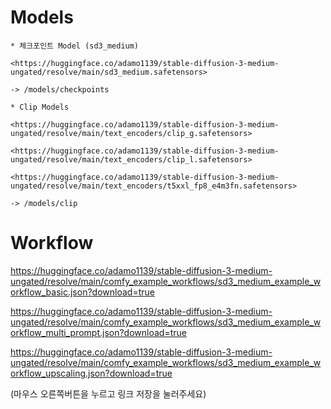 

# Models

    * 체크포인트 Model (sd3_medium)

    <https://huggingface.co/adamo1139/stable-diffusion-3-medium-ungated/resolve/main/sd3_medium.safetensors>  

    -> /models/checkpoints

    * Clip Models

    <https://huggingface.co/adamo1139/stable-diffusion-3-medium-ungated/resolve/main/text_encoders/clip_g.safetensors>  

    <https://huggingface.co/adamo1139/stable-diffusion-3-medium-ungated/resolve/main/text_encoders/clip_l.safetensors>  

    <https://huggingface.co/adamo1139/stable-diffusion-3-medium-ungated/resolve/main/text_encoders/t5xxl_fp8_e4m3fn.safetensors>  

    -> /models/clip


# Workflow

<https://huggingface.co/adamo1139/stable-diffusion-3-medium-ungated/resolve/main/comfy_example_workflows/sd3_medium_example_workflow_basic.json?download=true>

<https://huggingface.co/adamo1139/stable-diffusion-3-medium-ungated/resolve/main/comfy_example_workflows/sd3_medium_example_workflow_multi_prompt.json?download=true>

<https://huggingface.co/adamo1139/stable-diffusion-3-medium-ungated/resolve/main/comfy_example_workflows/sd3_medium_example_workflow_upscaling.json?download=true>

(마우스 오른쪽버튼을 누르고 링크 저장을 눌러주세요)

